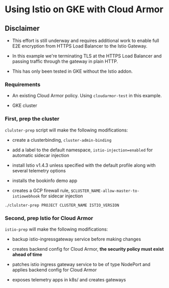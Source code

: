 # Using Istio on GKE with Cloud Armor

## Disclaimer

- This effort is still underway and requires additional work to enable full E2E encryption from HTTPS Load Balancer to the Istio Gateway.

- In this example we're terminating TLS at the HTTPS Load Balancer and passing traffic through the gateway in plain HTTP.

- This has only been tested in GKE without the Istio addon.


### Requirements

- An existing Cloud Armor policy.  Using `cloudarmor-test` in this example.

- GKE cluster

### First, prep the cluster

`clulster-prep` script will make the following modifications:

- create a clusterbinding, `cluster-admin-binding`

- add a label to the default namespace, `istio-injection=enabled` for automatic sidecar injection

- install Istio v1.4.3 unless specified with the default profile along with several telemetry options

- installs the bookinfo demo app

- creates a GCP firewall rule, `$CLUSTER_NAME-allow-master-to-istiowebhook` for sidecar injection

```
./clulster-prep PROJECT CLUSTER_NAME ISTIO_VERSION

```

### Second, prep Istio for Cloud Armor

`istio-prep` will make the following modifications:

- backup istio-ingressgateway service before making changes

- creates backend config for Cloud Armor, **the security policy must exist ahead of time**

- patches istio ingress gateway service to be of type NodePort and applies backend config for Cloud Armor

- exposes telemetry apps in k8s/ and creates gateways
